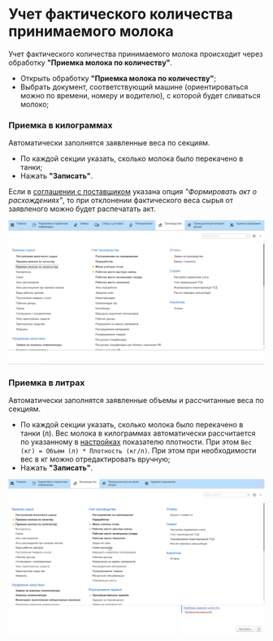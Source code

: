 # Учет фактического количества принимаемого молока

Учет фактического количества принимаемого молока происходит через обработку **"Приемка молока по количеству"**.

-   Открыть обработку **"Приемка молока по количеству"**;
-   Выбрать документ, соответствующий машине (ориентироваться можно по времени, номеру и водителю), с которой будет сливаться молоко;

### Приемка в килограммах

Автоматически заполнятся заявленные веса по секциям.  

-   По каждой секции указать, сколько молока было перекачено в танки;
-   Нажать **"Записать"**.

Если в [соглашении с поставщиком](../DataFilling/SettingForCalculationPrices/ustanovka_tsen_i_parametrov_raschetov_tsen.md) указана опция *"Формировать акт о расхождениях"*, то при отклонении фактического веса сырья от заявленого можно будет распечатать акт.

![](AccountRealAmountOfMilk.assets/1.gif)

### Приемка в литрах

Автоматически заполнятся заявленные объемы и рассчитанные веса по секциям. 

-   По каждой секции указать, сколько молока было перекачено в танки (л). Вес молока в килограммах автоматически рассчитается по указанному в [настройках](../DataFilling/RecievingInLiters/RecievingInLiters.md) показателю плотности. При этом `Вес (кг) = Объем (л) * Плотность (кг/л)`. При этом при необходимости вес в кг можно отредактировать вручную;
-   Нажать **"Записать"**.

![](AccountRealAmountOfMilk.assets/2.gif)